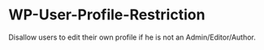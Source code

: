 # WP-User-Profile-Restriction
Disallow users to edit their own profile if he is not an Admin/Editor/Author.
